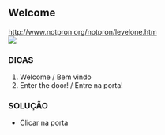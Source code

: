 ## Welcome
http://www.notpron.org/notpron/levelone.htm
<br>
<img src="http://www.notpron.org/notpron/screen1.jpg">

### DICAS
1) Welcome / Bem vindo
2) Enter the door! / Entre na porta!


### SOLUÇÃO
- Clicar na porta
